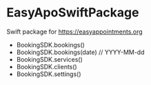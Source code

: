 # EasyApoSwiftPackage


Swift package for https://easyappointments.org

- BookingSDK.bookings()
- BookingSDK.bookings(date) // YYYY-MM-dd
- BookingSDK.services()
- BookingSDK.clients()
- BookingSDK.settings()
